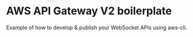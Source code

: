 # AWS API Gateway V2 boilerplate

Example of how to develop & publish your WebSocket APIs using aws-cli.
